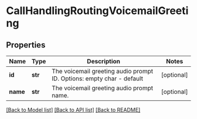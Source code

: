 # CallHandlingRoutingVoicemailGreeting

## Properties
Name | Type | Description | Notes
------------ | ------------- | ------------- | -------------
**id** | **str** | The voicemail greeting audio prompt ID.    Options: empty char - default | [optional] 
**name** | **str** | The voicemail greeting audio prompt name. | [optional] 

[[Back to Model list]](../README.md#documentation-for-models) [[Back to API list]](../README.md#documentation-for-api-endpoints) [[Back to README]](../README.md)

